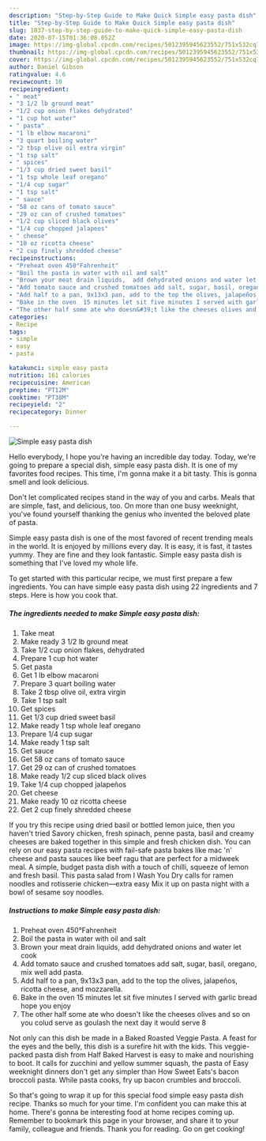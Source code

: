 ```yaml
---
description: "Step-by-Step Guide to Make Quick Simple easy pasta dish"
title: "Step-by-Step Guide to Make Quick Simple easy pasta dish"
slug: 1837-step-by-step-guide-to-make-quick-simple-easy-pasta-dish
date: 2020-07-15T01:36:08.052Z
image: https://img-global.cpcdn.com/recipes/5012395945623552/751x532cq70/simple-easy-pasta-dish-recipe-main-photo.jpg
thumbnail: https://img-global.cpcdn.com/recipes/5012395945623552/751x532cq70/simple-easy-pasta-dish-recipe-main-photo.jpg
cover: https://img-global.cpcdn.com/recipes/5012395945623552/751x532cq70/simple-easy-pasta-dish-recipe-main-photo.jpg
author: Daniel Gibson
ratingvalue: 4.6
reviewcount: 10
recipeingredient:
- " meat"
- "3 1/2 lb ground meat"
- "1/2 cup onion flakes dehydrated"
- "1 cup hot water"
- " pasta"
- "1 lb elbow macaroni"
- "3 quart boiling water"
- "2 tbsp olive oil extra virgin"
- "1 tsp salt"
- " spices"
- "1/3 cup dried sweet basil"
- "1 tsp whole leaf oregano"
- "1/4 cup sugar"
- "1 tsp salt"
- " sauce"
- "58 oz cans of tomato sauce"
- "29 oz can of crushed tomatoes"
- "1/2 cup sliced black olives"
- "1/4 cup chopped jalapeos"
- " cheese"
- "10 oz ricotta cheese"
- "2 cup finely shredded cheese"
recipeinstructions:
- "Preheat oven 450°Fahrenheit"
- "Boil the pasta in water with oil and salt"
- "Brown your meat drain liquids,  add dehydrated onions and water let cook"
- "Add tomato sauce and crushed tomatoes add salt, sugar, basil, oregano,  mix well add pasta."
- "Add half to a pan, 9x13x3 pan, add to the top the olives, jalapeños,  ricotta cheese, and mozzarella."
- "Bake in the oven  15 minutes let sit five minutes I served with garlic bread hope you enjoy"
- "The other half some ate who doesn&#39;t like the cheeses olives and so on you colud serve as goulash the next day it would serve 8"
categories:
- Recipe
tags:
- simple
- easy
- pasta

katakunci: simple easy pasta 
nutrition: 161 calories
recipecuisine: American
preptime: "PT12M"
cooktime: "PT38M"
recipeyield: "2"
recipecategory: Dinner

---
```



![Simple easy pasta dish](https://img-global.cpcdn.com/recipes/5012395945623552/751x532cq70/simple-easy-pasta-dish-recipe-main-photo.jpg)

Hello everybody, I hope you're having an incredible day today. Today, we're going to prepare a special dish, simple easy pasta dish. It is one of my favorites food recipes. This time, I'm gonna make it a bit tasty. This is gonna smell and look delicious.

Don&#39;t let complicated recipes stand in the way of you and carbs. Meals that are simple, fast, and delicious, too. On more than one busy weeknight, you&#39;ve found yourself thanking the genius who invented the beloved plate of pasta.

Simple easy pasta dish is one of the most favored of recent trending meals in the world. It is enjoyed by millions every day. It is easy, it is fast, it tastes yummy. They are fine and they look fantastic. Simple easy pasta dish is something that I've loved my whole life.


To get started with this particular recipe, we must first prepare a few ingredients. You can have simple easy pasta dish using 22 ingredients and 7 steps. Here is how you cook that.

<!--inarticleads1-->

##### The ingredients needed to make Simple easy pasta dish:

1. Take  meat
1. Make ready 3 1/2 lb ground meat
1. Take 1/2 cup onion flakes, dehydrated
1. Prepare 1 cup hot water
1. Get  pasta
1. Get 1 lb elbow macaroni
1. Prepare 3 quart boiling water
1. Take 2 tbsp olive oil, extra virgin
1. Take 1 tsp salt
1. Get  spices
1. Get 1/3 cup dried sweet basil
1. Make ready 1 tsp whole leaf oregano
1. Prepare 1/4 cup sugar
1. Make ready 1 tsp salt
1. Get  sauce
1. Get 58 oz cans of tomato sauce
1. Get 29 oz can of crushed tomatoes
1. Make ready 1/2 cup sliced black olives
1. Take 1/4 cup chopped jalapeños
1. Get  cheese
1. Make ready 10 oz ricotta cheese
1. Get 2 cup finely shredded cheese


If you try this recipe using dried basil or bottled lemon juice, then you haven&#39;t tried Savory chicken, fresh spinach, penne pasta, basil and creamy cheeses are baked together in this simple and fresh chicken dish. You can rely on our easy pasta recipes with fail-safe pasta bakes like mac &#39;n&#39; cheese and pasta sauces like beef ragu that are perfect for a midweek meal. A simple, budget pasta dish with a touch of chilli, squeeze of lemon and fresh basil. This pasta salad from I Wash You Dry calls for ramen noodles and rotisserie chicken—extra easy Mix it up on pasta night with a bowl of sesame soy noodles. 

<!--inarticleads2-->

##### Instructions to make Simple easy pasta dish:

1. Preheat oven 450°Fahrenheit
1. Boil the pasta in water with oil and salt
1. Brown your meat drain liquids,  add dehydrated onions and water let cook
1. Add tomato sauce and crushed tomatoes add salt, sugar, basil, oregano,  mix well add pasta.
1. Add half to a pan, 9x13x3 pan, add to the top the olives, jalapeños,  ricotta cheese, and mozzarella.
1. Bake in the oven  15 minutes let sit five minutes I served with garlic bread hope you enjoy
1. The other half some ate who doesn&#39;t like the cheeses olives and so on you colud serve as goulash the next day it would serve 8


Not only can this dish be made in a Baked Roasted Veggie Pasta. A feast for the eyes and the belly, this dish is a surefire hit with the kids. This veggie-packed pasta dish from Half Baked Harvest is easy to make and nourishing to boot. It calls for zucchini and yellow summer squash, the pasta of Easy weeknight dinners don&#39;t get any simpler than How Sweet Eats&#39;s bacon broccoli pasta. While pasta cooks, fry up bacon crumbles and broccoli. 

So that's going to wrap it up for this special food simple easy pasta dish recipe. Thanks so much for your time. I'm confident you can make this at home. There's gonna be interesting food at home recipes coming up. Remember to bookmark this page in your browser, and share it to your family, colleague and friends. Thank you for reading. Go on get cooking!
